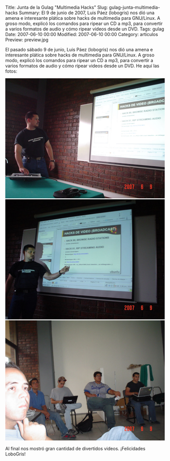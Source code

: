 Title: Junta de la Gulag "Multimedia Hacks"
Slug: gulag-junta-multimedia-hacks
Summary: El 9 de junio de 2007, Luis Páez (lobogris) nos dió una amena e interesante plática sobre hacks de multimedia para GNU/Linux. A groso modo, explicó los comandos para ripear un CD a mp3, para convertir a varios formatos de audio y cómo ripear videos desde un DVD.
Tags: gulag
Date: 2007-06-10 00:00
Modified: 2007-06-10 00:00
Category: articulos
Preview: preview.jpg


El pasado sábado 9 de junio, Luis Páez (lobogris) nos dió una amena e interesante plática sobre hacks de multimedia para GNU/Linux.  A groso modo, explicó los comandos para ripear un CD a mp3, para convertir a varios formatos de audio y cómo ripear videos desde un DVD.  He aquí las fotos:

<img class="img-fluid" src="dsc03748.jpg" alt="Multimedia hacks 1">

<img class="img-fluid" src="dsc03749.jpg" alt="Multimadia hacks 2">

<img class="img-fluid" src="dsc03750.jpg" alt="Multimadia hacks 3">

Al final nos mostró gran cantidad de divertidos videos. ¡Felicidades LoboGris!
